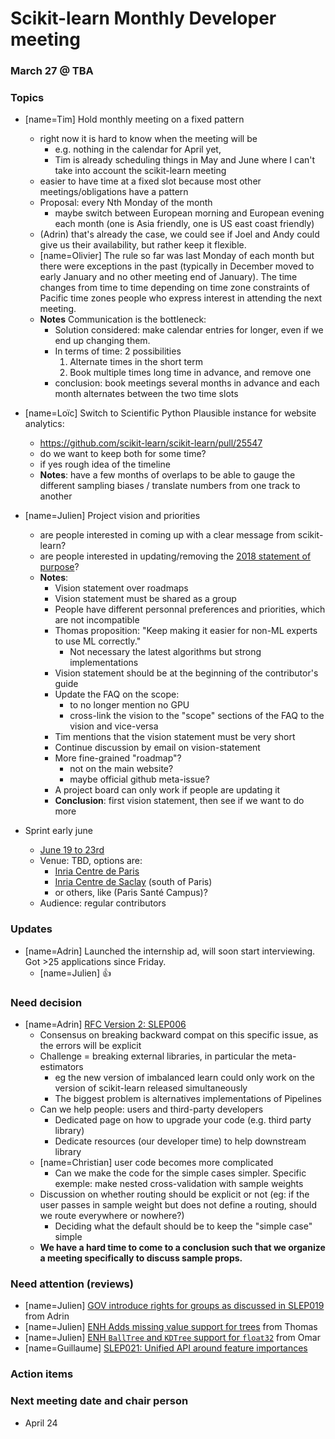# Scikit-learn Monthly Developer meeting
### March 27 @ TBA

### Topics
* [name=Tim] Hold monthly meeting on a fixed pattern
    * right now it is hard to know when the meeting will be
        * e.g. nothing in the calendar for April yet,
        * Tim is already scheduling things in May and June where I can't take into account the scikit-learn meeting
    * easier to have time at a fixed slot because most other meetings/obligations have a pattern
    * Proposal: every Nth Monday of the month
        * maybe switch between European morning and European evening each month (one is Asia friendly, one is US east coast friendly)
    * (Adrin) that's already the case, we could see if Joel and Andy could give us their availability, but rather keep it flexible.
    * [name=Olivier] The rule so far was last Monday of each month but there
      were exceptions in the past (typically in December moved to early January and no other meeting end of January). The time changes from time to time depending on time zone constraints of Pacific time zones people who express interest in attending the next meeting.
    * **Notes** Communication is the bottleneck:
        * Solution considered: make calendar entries for longer, even if we end up changing them.
        * In terms of time: 2 possibilities
            1. Alternate times in the short term
            2. Book multiple times long time in advance, and remove one
        * conclusion: book meetings several months in advance and each month alternates between the two time slots

* [name=Loïc] Switch to Scientific Python Plausible instance for website analytics:
  - https://github.com/scikit-learn/scikit-learn/pull/25547
  - do we want to keep both for some time?
  - if yes rough idea of the timeline
  - **Notes**: have a few months of overlaps to be able to gauge the different sampling biases / translate numbers from one track to another

* [name=Julien] Project vision and priorities
    * are people interested in coming up with a clear message from scikit-learn?
    * are people interested in updating/removing the [2018 statement of purpose](https://scikit-learn.org/stable/roadmap.html#statement-of-purpose-scikit-learn-in-2018)?
    * **Notes**:
        * Vision statement over roadmaps
        * Vision statement must be shared as a group
        * People have different personnal preferences and priorities, which are not incompatible
        * Thomas proposition: "Keep making it easier for non-ML experts to use ML correctly."
             * Not necessary the latest algorithms but strong implementations
        * Vision statement should be at the beginning of the contributor's guide
        * Update the FAQ on the scope:
            * to no longer mention no GPU
            * cross-link the vision to the "scope" sections of the FAQ to the vision and vice-versa
        * Tim mentions that the vision statement must be very short
        * Continue discussion by email on vision-statement
        * More fine-grained "roadmap"?
            * not on the main website?
            * maybe official github meta-issue?
        * A project board can only work if people are updating it
        * **Conclusion**: first vision statement, then see if we want to do more

* Sprint early june
    * [June 19 to 23rd](https://www.google.com/calendar/event?eid=ZWd1bGo4MHJnaHU4ZGlhbW9qOGFzN21rMWMgc29jaWFsLnNjaWtpdGxlYXJuQG0&ctz=UTC)
    * Venue: TBD, options are:
        * [Inria Centre de Paris](https://goo.gl/maps/1nShE7RhwCknCLVKA)
        * [Inria Centre de Saclay](https://goo.gl/maps/7Cd4DfCqMPFHu7ki9) (south of Paris)
        * or others, like (Paris Santé Campus)?
    * Audience: regular contributors

### Updates

* [name=Adrin] Launched the internship ad, will soon start interviewing. Got >25 applications since Friday.
  - [name=Julien] :+1:

### Need decision

* [name=Adrin] [RFC Version 2: SLEP006](https://github.com/scikit-learn/scikit-learn/issues/25776)
    * Consensus on breaking backward compat on this specific issue, as the errors will be explicit
    * Challenge = breaking external libraries, in particular the meta-estimators
        * eg the new version of imbalanced learn could only work on the version of scikit-learn released simultaneously
        * The biggest problem is alternatives implementations of Pipelines
    * Can we help people: users and third-party developers
        * Dedicated page on how to upgrade your code (e.g. third party library)
        * Dedicate resources (our developer time) to help downstream library
    * [name=Christian] user code becomes more complicated
        * Can we make the code for the simple cases simpler. Specific exemple: make nested cross-validation with sample weights
    * Discussion on whether routing should be explicit or not (eg: if the user passes in sample weight but does not define a routing, should we route everywhere or nowhere?)
        * Deciding what the default should be to keep the "simple case" simple
    * **We have a hard time to come to a conclusion such that we organize a meeting specifically to discuss sample props.**


### Need attention (reviews)

* [name=Julien] [GOV introduce rights for groups as discussed in SLEP019](https://github.com/scikit-learn/scikit-learn/pull/25753) from Adrin
* [name=Julien] [ENH Adds missing value support for trees](https://github.com/scikit-learn/scikit-learn/pull/23595) from Thomas
* [name=Julien] [ENH `BallTree` and `KDTree` support for `float32`](https://github.com/scikit-learn/scikit-learn/pull/25914) from Omar
* [name=Guillaume] [SLEP021: Unified API around feature importances](https://github.com/scikit-learn/enhancement_proposals/pull/86)

### Action items

### Next meeting date and chair person
- April 24
